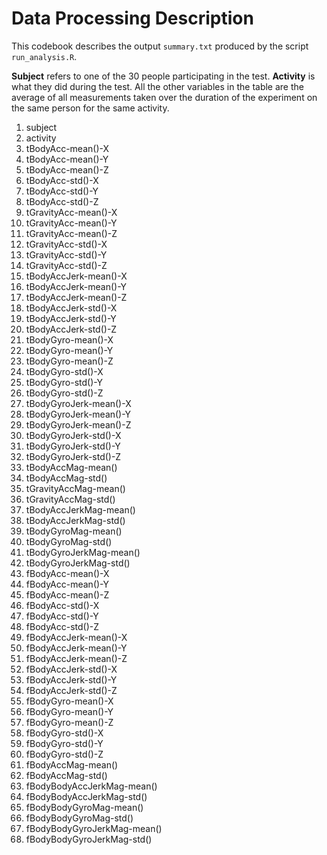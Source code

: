 # Data Processing Description

This codebook describes the output `summary.txt` produced by the script `run_analysis.R`.

**Subject** refers to one of the 30 people participating in the test.
**Activity** is what they did during the test.
All the other variables in the table are the average of all measurements taken over the duration of the experiment on the same person for the same activity. 

1. subject 
2. activity 
3. tBodyAcc-mean()-X 
4. tBodyAcc-mean()-Y 
5. tBodyAcc-mean()-Z 
6. tBodyAcc-std()-X 
7. tBodyAcc-std()-Y 
8. tBodyAcc-std()-Z 
9. tGravityAcc-mean()-X 
10. tGravityAcc-mean()-Y 
11. tGravityAcc-mean()-Z 
12. tGravityAcc-std()-X 
13. tGravityAcc-std()-Y 
14. tGravityAcc-std()-Z 
15. tBodyAccJerk-mean()-X 
16. tBodyAccJerk-mean()-Y 
17. tBodyAccJerk-mean()-Z 
18. tBodyAccJerk-std()-X 
19. tBodyAccJerk-std()-Y 
20. tBodyAccJerk-std()-Z 
21. tBodyGyro-mean()-X 
22. tBodyGyro-mean()-Y 
23. tBodyGyro-mean()-Z 
24. tBodyGyro-std()-X 
25. tBodyGyro-std()-Y 
26. tBodyGyro-std()-Z 
27. tBodyGyroJerk-mean()-X
28. tBodyGyroJerk-mean()-Y
29. tBodyGyroJerk-mean()-Z
30. tBodyGyroJerk-std()-X
31. tBodyGyroJerk-std()-Y
32. tBodyGyroJerk-std()-Z
33. tBodyAccMag-mean()
34. tBodyAccMag-std()
35. tGravityAccMag-mean()
36. tGravityAccMag-std()
37. tBodyAccJerkMag-mean()
38. tBodyAccJerkMag-std()
39. tBodyGyroMag-mean()
40. tBodyGyroMag-std()
41. tBodyGyroJerkMag-mean()
42. tBodyGyroJerkMag-std() 
43. fBodyAcc-mean()-X 
44. fBodyAcc-mean()-Y
45. fBodyAcc-mean()-Z
46. fBodyAcc-std()-X
47. fBodyAcc-std()-Y
48. fBodyAcc-std()-Z
49. fBodyAccJerk-mean()-X
50. fBodyAccJerk-mean()-Y
51. fBodyAccJerk-mean()-Z
52. fBodyAccJerk-std()-X
53. fBodyAccJerk-std()-Y
54. fBodyAccJerk-std()-Z
55. fBodyGyro-mean()-X
56. fBodyGyro-mean()-Y
57. fBodyGyro-mean()-Z
58. fBodyGyro-std()-X
59. fBodyGyro-std()-Y
60. fBodyGyro-std()-Z
61. fBodyAccMag-mean() 
62. fBodyAccMag-std()
63. fBodyBodyAccJerkMag-mean()
64. fBodyBodyAccJerkMag-std()
65. fBodyBodyGyroMag-mean()
66. fBodyBodyGyroMag-std() 
67. fBodyBodyGyroJerkMag-mean()
68. fBodyBodyGyroJerkMag-std()